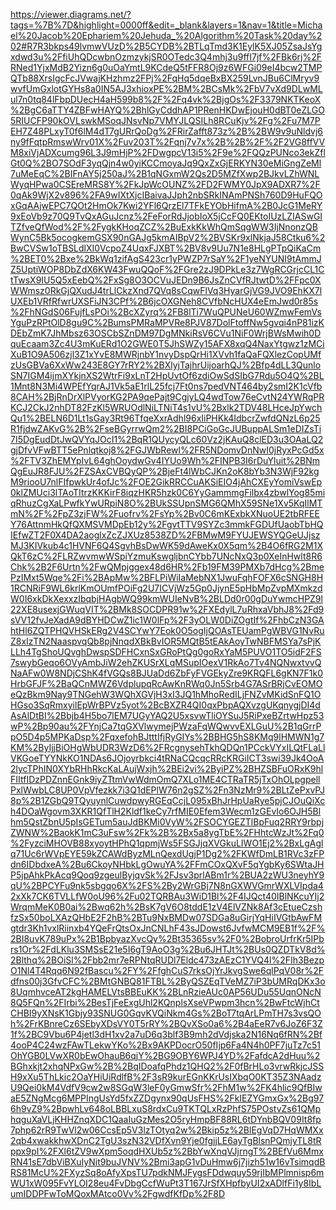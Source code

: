 https://viewer.diagrams.net/?tags=%7B%7D&highlight=0000ff&edit=_blank&layers=1&nav=1&title=Michael%20Jacob%20Ephariem%20Jehuda_%20Algorithm%20Task%20day%202#R7R3bkps49lvmwVUzD%2B5CYDB%2BTLqTmd3K1EylK5XJ05ZsaJsYgxdwd3u%2FfiUhQDcwbnOzmzykjSR0OTedc3Q4mhj3u9ffI7jf%2FBk6rj%2FRNed1YjxMdB2Yizn6g0uOaYmtL9KCdeQ5tFFR8Oj9z6WFGi09eI4bcw2TMPQTb88XrsIgcFcJVwajKHzhmz2FPj%2FqHq5dqeBxBX259LvnJBu6ClMryv9wvfUmGxlotGYHs8a0IN5AJ3xhioxPE%2BM%2BCsMk%2FbV7vXd9DLwMLul7n0tq84lFbpDUecH4aH599b8%2F%2Fq4vk%2BjgOs%2F3379NKTKeoX%2BgC6aTTY4ZBFwHAYQ%2BhlGyCddhAP1PRenHKDwEjouH0dBT0eZLGO5RIUCFP90kOVLswkMSoqJNsvNp7VMYJLQSILh8RCuKjv%2Fg%2Fu7M7PEH7Z48PLxyT0f6lM4dT7gURrQoDg%2FRirZafft873z%2B%2BW9v9uNldvj6ny9fFqtpRmswWrv01X%2Fuv203T%2Fqnj7v7x%2B%2B%2F%2F2VG8ffVVM8xiVjADXcumg96L3J9mHjP%2FDwgpcV13i5%2F9e%2FQQzPUNco3ekZflGt0Q%2BO7SOdF3yqQjn4w0yiKCCmoyaJq9QxZxGjERKYN30eMiGngZeMl7uMeEqC%2BIFnAY5j250aJ%2B1qNGxmW2Qs2D5MZfXwp2BJkvLZhWNLWyqHPwa0CSEreMRS8Y%2FkJpWcOUNZ%2FD2FWMY0JpX9ADXR7%2F0qAk9WjX2v896%2FA9wIXtXjcIBaivaJJph2nbSRkINAmPNSh760D9HuFQOxGqAAjwEPC7QOt2HmOk7Kwi2YFl6QrzEl7TFkEYObHifmA%2B0JcG1MeRY9xEoVb9z70Q9TvQxAGuJcnz%2FeForRdJjobIoX5jCcFQ0EKtoIUzLZIASwGITZfveQfWod%2F%2FygkKHoqZCZ%2BuExkKkWhQmSqgWW3IjNnonzQBWynC5Bk5ocogkemGSX90nGAJg5kmAIBpV2%2BVSKr9xlNkjaJ58Ctku6%2BwCVSw1oTBSLdlXI0VcpoZ4UqxFJXBT%2BV8v9Uu7N1e8HLgPTpQiKaCm%2BET0%2Bxe%2BkWq1zifAgS423cr1yPWZP7rSaY%2F1yeNYUNI9tAmmJZ5UptiWOP8DbZdX6KW43FwuQQoF%2FGre2zJ9DPkLe3z7WgRCGrjcCL1CtTwsX9IU5Q5xEebQ%2FxSg8O3OCVuJEDn9B6JsZnCVfRJtwtD%2FFpc0XWWmsz0RkGjQXudJ4trLlCkzXnd7QVq8sCqwFlVq3HyarGjVG9JVO9EhKX7lUXEb1VRfRfwrUXSFiJN3CPf%2B6jcOXGNeh8CVfbNcHUX4eEmJwd0r85s%2FhNGdS06FujfLsPOi%2BcXZyrq%2FB8lTi7WuQPUNeU60WZmwFemVsYguPzRPtOlD8gu9C%2BumsPMRaMPVRe8PJV87DolFtoffNw5gvqi4nP81izKDEbZmK7JhMbsz63OSCbSZnDM97DgMNkiRsV6CVu1NiF0WrjBWsMwih0DquEcaam3Zc4U3mKuERd1O2GWE0T5JhSWZy15AFX8xqQ4NaxYtgwz1zMCiXuB1O9A506zjl3Z1xYvE8MWRjnbY1nvyDspQrHi1XVvh1faQaFQXlezCopUMfzUsGBVa6XxWw243E8GY7rRY2%2BXlyjTajhrUijoarhQJ%2Bfp4dLL3QunloSN7IGM4ijmXYkjnXS2WtrFi9xLnT2HpUvtOf6zdiOwSdSIbG7Rdu5O4Q%2BL1Mnt8N3Mi4WPEfYqrAJ1Vk5aE1rlL25fcj7Ft0ns7pedVNT464by2smI2K1cVfb8CAH%2BjRnDrXlPVyorKG2PA9qePajt9CgjyLQ4wdTow76eCvtN24YWRqPRKCJ2CkJ2nhDT82FzKl5WRUOdlNiLTNiT4s1vU%2Bxlk2TDV48LHceJpYwchQu1%2BELN6D1Lt1sGay3Rt96TfqeXxrAdhl96xIiPHKk4IdbcrZwfdQNzL6p25R1fjdwZAKvG%2B%2FseBGyrrwQm2%2BI8PCiGoGcJUBuppALSm1eDIZsTi7I5DgEudDtJwQVYqJOcI1%2BqR1QUycyQLc60Vz2jKAuQ8clED3u3OAaLQ2gjDfvVFwBTT5ePnlqtkoj8%2FGJWbRewl%2FR5NDomvDnNwI0jRyxPcGd5x%2FTV3ZhEMYpIvL64ghOoydwGv4IYUo9Wh%2FINPB3I6rDuYluit%2BNmQgEuJR8FJU%2FZSAxCVBQyQP%2BjeFt4lWbCJKn2oK8bYb3N3WjF92kgM9riooU7nlFIfpwkUr4ofJc%2FOE2GikRRCCuAKSiEIO4jAhCXEyYomiVswEp0klZMUci3lTAoTItrzKKKirF8iqzHKR5hzk0C6YyGammmgFilbx4zbwlYog85miqRhuzCgXaLPwfkYwURpiN8O%2BUkSSUpnSMG6QMhX59SNe1Xv5KqIlMTmN%2F%2FpZ3zjFW%2Fuofrv%2FsYp%2Bv0C6mKExbkXNuoUE2tbRFEEY76AttnmHkQfQXMSVMDpEb12y%2FgvtTTV9SYZc3mmkFGDUfUaobTbHQIEfwZT2F0X4DA2aoglxZcZJXUz8538ZD%2FBMwM9FYUJEWSYQGeUJjszMJ3KIVkub4c1HVNF6Q4SgvhBsDwWK59dAweKx0X5qm%2B4O6fRG2M1XQkT6zC%2FLRZwvmwWSpiYzmuKswgljbnCYbb7UNcNxQ3p0XeInHwlt8R6Chk%2B2F6Urtn%2FwQMpjggex48d6HR%2Fb19FM39PMXb7dHcg%2BmePzIMxt5Wqe%2Fi%2BApMw%2BFLPiWiIaMebNX1JwuFqhFOFX6cSNGH8H1RCNRiF9WL6krlKmOUmfPOiFg2U7ICVjWz5Gp0JjynE5pHbMpZvpMXmkzdW0I6xkDkXexxzIbqbjHAgbWQ99kmWUIeNvB%2BLDd0r00gDuYwmcHPZ9l22XE8usexjGWuqVIT%2BMk8SOCDPR91w%2FXEdylL7uRhxaVbhJ8%2Fd9sVV12fvJeXadA9dBYHDCwZ1ic1W0lFp%2F3yOLW0DiZOgtIf%2FhbCzN3GAhtHl6ZQTPHQVHSkERg2V4SCYwY7Eok0O5ogIjQOAsTEUamPgWBVG1NvRuZ8xIzTN2NaaspvqQb8pjNnqdXBkBvIOR5MQtB5tEAkAoyTwNBFMSYa7sPjKLLh4TgShoUQvghDwspSDFHCxnSxGRoPtQg0goRxYaM5PUVO1TO5idF2FS7swybGeqo6OVyAmbJiW2ehZKUSrXLqMSupIOexV1RkAo7Tv4NQNwxtvvQNaAFw0W8NDjCShK4fVGQs8BJUaDd6ZbFyFVGEkyZre9KRQFL6gKN7F1k0HrbGFJF%2BaQCnMWZ6VdplupqRcAwKnRWq0Jn5Srb4G7ASrBRjCvEOMOeQzBkm9Nay9TNGehW3WQhXGVjH3xI3JQ1hMhoRedILjFNZvMKidSnFQ1OHGso3SqRmxyilEpWrBPVz5yot%2BcBXZR4QI0qxPbpAQXvzgUKqnygjDI4dAsAlDtBI%2Bbjb4H5bo7lEM7UGyYAQ2U5xsvwTliOYSuJ5RiPxeBZrtwHpz53wP%2Bp90au%2FYnjCa7tqGXVlwymejPWzaFqWQwvvEXLGuU%2B1qGrrPpO5D4p5MPKaDsp%2FqxefohBJtttIfjRyGIYs%2BBHG5hS8KMq9lHMWN1g7KM%2ByIjjBiOHgWbUDR3WzD6%2FRcgnysehTkhQDQn1PCckVYxILQtFLaLlVKGoeTYYNkKO1NDAs6JOjoyrbkci4tRNaCQcqcRRcKRGiICT3swi39Jk4OoA2lycTPhIN0XYbRHhRkcKaLAujWxjh%2BEi2vi%2ByiPZ%2BHZSBFuORxK9hlFIItfIDzPDZnnEGnk9iyZTtmVwWdmOmQ7XLo1ME4CTRaTR5jTxOhOLpgpellPxlWwbLC8UP0VpVfezkk7i3Q1dEPlW76n2gSZ%2Fn3NzMr9%2BLtZePxvPJ8p%2B1ZGbQ9TQyuynlCuwdpwyRGEqCcjL095xBhJrHpUaRye5pjCJOuQiXch4DOaWgovm3XKR1QfTlH2Kldf1keCy7rfMIE0Efem3Wecm1zGEvIo6OJH5Blhm5QstZbnU5pIsGETum5auJdBKMi0VyW%2FSOCYGEZTlBpFuq2RRY9rbpjZWNW%2BaokK1mC3uFsw%2Fk%2B%2Bx5a8ygTbE%2FHhtcWzJt%2Fq0%2FyzciMHOVB88xyoytHPhQ1qpmjWs5FSGJjqXVGkuLIWO1Ej2%2BxLgAglq71Uc6rWVpEYE59kZCAWdByzMLnQexdUgjP1Dg2%2FKWfDmLB1RVc3zFPdn6IDbdxeA%2Bu6CkoyNHbkLgOwuYA%2FFmCOxQXvF5qYgbKy6SWtaJHP5jpAhkPkAcq9Qoq9zgeulByjqvSk%2FJsv3prlABm1r%2BUA2zWU3neyhY9qU%2BPCYFu9nk5sbgqo6X%2FS%2By2WrGBj7N8nGXWVGmrWXLVIpda42xXk7CK6TVLLfW0oU96%2Fu02TQRBAu3WiD1Bl%2F4IJQct40IBlNKcuYIj2WrqmMeK0B0ai%2Bwq62h%2BsK7gV6O8tddE1zV4ElVZNk8Af3cEtueCzshfzSx50boLXAzQHbE2F2hB%2BTu9NxBMDw07SDGa8uGirjYqHiIVGtbAwFMgtdr3Kh1vxlRiinxb4YQeFrQtsOxJnCNLhF43sJDowst6JvfwMCM9EB1f%2F%2BI8uvK789uPx%2B1BpbyazXvcQy%2Bt35365sv%2F0%2BobroUrfrKr5IPbrs1Or%2FdLKlu3SMSsE21e5I6gT9AoO3g%2Bu6JHTJt%2BUs0QZDTkV8d%2Blthq%2BOiSl%2Fbb2mr7eRPNtqRUDl7Eldc473zAEzC1YVQ4l%2FIh3BezpO1Nl4T4Rqq6N92fBascu%2FY%2FfghCuS7rksOjYrJkvgSwe6qlPqV08r%2Fdfns00j3GfvCFC%2BMtGNBQ81FTBL%2ByQSZEqTVeMZ7iP3bUMRqDKx3o8UqmhvceAT2kgHAMELVtsBBEuKK%2BLnRzieAUc0AP56UDu55UqnONcN8Q5FQn%2FIrbi%2BesTjFeExgUhl2KQnplsXseVPwpm3hcn%2BwFtcWjhCtCHBI9yXNsK1Gbjy93SNUG0GqvKVQiNkm4Gs%2BoT7tqArLPmTH7s3vsQOh%2FrKBnreCz6SEbyXDsVY0T5rRY%2BQvXSo0a6%2B4aEeR7v6JoZ6F3Z1f%2BC9Vbu6P4jetl3dH1xv2a7uD6q3blf3B9mh2dVdjska2N16Nq6fRN%2Bf4ooP4C24wzFAwTLekwYKo%2Bx9AKPDocrO50fIjp6Fa4N4h0PF7juTz7c51OhYGB0LVwXR0bEwOhauB6qjY%2BG9OBY6WPJ4YD%2FafdcA2dHuu%2BGhxkjt2xhqNPxGw%2B%2BqIDoafqPhdz1QHQ2%2F0fBrHLo3vrwRkjcJSSH9xXu5ThLkic2OaYHiUiRdlfB%2F3sR9kurEGnKKrUsIXbqO0KT35Z3NAadzU9Qei0kM4VdfV9cw2w8SGqW3leF0yGmwSfr%2FhM1w%2FK4hlic9QfBIwaE5ZNgMcg6MPPIngUsYd5fxZZDgynx90qUsFHS%2FkIEZYGmxGx%2Bg976h9vZ9%2BpwhLv648oLBBLxuS8rdxCu9TKTQLxRzPhfS75POstvZs61QMphqguXaVLjKHHZnqXDC1QaaIuGzMes2O5ryHmpBF88RL6tDYnbBQV09It8fp7php62rR9TwVl2w06CcsEp5V3lzTOtyq2w%2Bkip5z%2BlEgVqD7HqWMXx2qb4xwakkhwXDnC2TgU3szN32VDfXvn9Yje0fgjjLE6ayTgBlsnPQmjyTL8tRppx9pI%2FXl6tZV9wXpm5oqdHXUb5z%2BbYwXnqVJjrngT%2BEfVu6MmxRN41sE7dbViBXuIyNit9buJVNV%2Bmi3apG1vDuHmw6j7jizh51w16vTsimqdBRS81McU%2FXyzSq8oAfyXpsTU7pdkNMJFygsFDdwquy59rjIbMPlmnisp6mWU1xW095FvYLOI28eu4FvDbgCcfWuPt3T167JrSfXHpfbyUI2xADlfFi1y8IbLumIDDPFwToMQoxMAtco0Vv%2FgwdfKfDp%2F8D